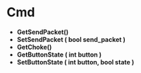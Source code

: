 # Cmd
* **GetSendPacket()**
* **SetSendPacket ( bool send_packet )**
* **GetChoke()**
* **GetButtonState ( int button )**
* **SetButtonState ( int button, bool state )**
